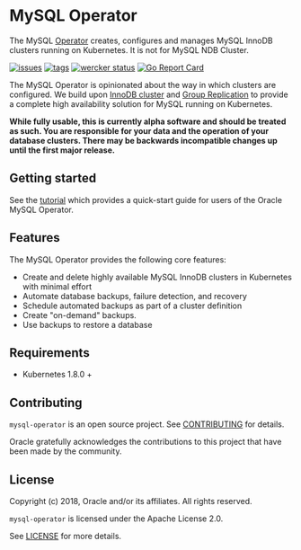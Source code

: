 # MySQL Operator

The MySQL [Operator][1] creates, configures and manages MySQL InnoDB clusters running on Kubernetes. It is not for MySQL NDB Cluster.

[![issues](https://img.shields.io/github/issues/oracle/mysql-operator.svg)](https://github.com/oracle/mysql-operator/issues)
[![tags](https://img.shields.io/github/tag/oracle/mysql-operator.svg)](https://github.com/oracle/mysql-operator/tags)
[![wercker status](https://app.wercker.com/status/cc1710e8b354d1a22f36b04c8313eac9/s/master "wercker status")](https://app.wercker.com/project/byKey/cc1710e8b354d1a22f36b04c8313eac9)
[![Go Report Card](https://goreportcard.com/badge/github.com/oracle/mysql-operator)](https://goreportcard.com/report/github.com/oracle/mysql-operator)

The MySQL Operator is opinionated about the way in which clusters are configured.
We build upon [InnoDB cluster][3] and [Group Replication][4] to provide a complete high
availability solution for MySQL running on Kubernetes.

**While fully usable, this is currently alpha software and should be treated as
such.  You are responsible for your data and the operation of your database clusters. There may be backwards incompatible changes up until the first major
release.**

## Getting started

See the [tutorial][5] which provides a quick-start guide for users of the Oracle MySQL Operator.

## Features

The MySQL Operator provides the following core features:

- Create and delete highly available MySQL InnoDB clusters in Kubernetes with minimal effort
- Automate database backups, failure detection, and recovery
- Schedule automated backups as part of a cluster definition
- Create "on-demand" backups.
- Use backups to restore a database

## Requirements

 * Kubernetes 1.8.0 +

## Contributing

`mysql-operator` is an open source project. See [CONTRIBUTING](CONTRIBUTING.md) for
details.

Oracle gratefully acknowledges the contributions to this project that have been made
by the community.

## License

Copyright (c) 2018, Oracle and/or its affiliates. All rights reserved.

`mysql-operator` is licensed under the Apache License 2.0.

See [LICENSE](LICENSE) for more details.

[1]: https://coreos.com/blog/introducing-operators.html
[2]: https://kubernetes.io/docs/tasks/access-kubernetes-api/extend-api-custom-resource-definitions/
[3]: https://dev.mysql.com/doc/refman/5.7/en/mysql-innodb-cluster-userguide.html
[4]: https://dev.mysql.com/doc/refman/5.7/en/group-replication.html
[5]: docs/tutorial.md
